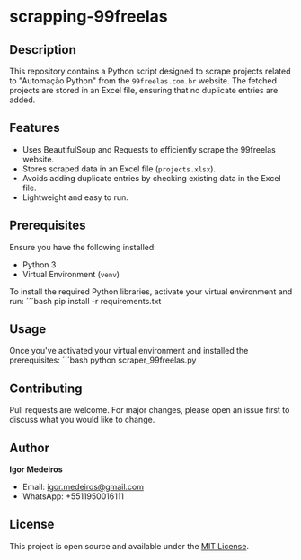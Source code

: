 # scrapping-99freelas

## Description
This repository contains a Python script designed to scrape projects related to "Automação Python" from the `99freelas.com.br` website. The fetched projects are stored in an Excel file, ensuring that no duplicate entries are added.

## Features
- Uses BeautifulSoup and Requests to efficiently scrape the 99freelas website.
- Stores scraped data in an Excel file (`projects.xlsx`).
- Avoids adding duplicate entries by checking existing data in the Excel file.
- Lightweight and easy to run.

## Prerequisites
Ensure you have the following installed:
- Python 3
- Virtual Environment (`venv`)

To install the required Python libraries, activate your virtual environment and run:
  ´´´bash
  pip install -r requirements.txt

## Usage
Once you've activated your virtual environment and installed the prerequisites:
  ´´´bash
  python scraper_99freelas.py

## Contributing
Pull requests are welcome. For major changes, please open an issue first to discuss what you would like to change.

## Author
**Igor Medeiros**
- Email: igor.medeiros@gmail.com
- WhatsApp: +5511950016111

## License
This project is open source and available under the [MIT License](LICENSE).
